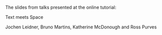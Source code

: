 The slides from talks presented at the online tutorial: 

Text meets Space

Jochen Leidner, Bruno Martins, Katherine McDonough and Ross Purves

